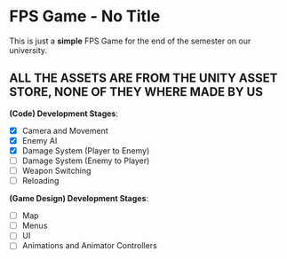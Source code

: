 # FPS Game - No Title

This is just a **simple** FPS Game for the end of the semester on our university.

## ALL THE ASSETS ARE FROM THE UNITY ASSET STORE, NONE OF THEY WHERE MADE BY US

**(Code) Development Stages**:

- [x] Camera and Movement
- [x] Enemy AI
- [x] Damage System (Player to Enemy)
- [ ] Damage System (Enemy to Player)
- [ ] Weapon Switching
- [ ] Reloading

**(Game Design) Development Stages**:

- [ ] Map
- [ ] Menus
- [ ] UI
- [ ] Animations and Animator Controllers
